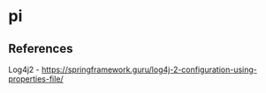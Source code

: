 # pi
## References
Log4j2 - https://springframework.guru/log4j-2-configuration-using-properties-file/